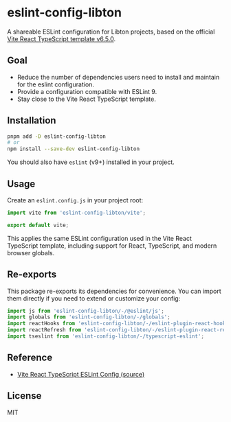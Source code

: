 # eslint-config-libton

A shareable ESLint configuration for Libton projects, based on the official [Vite React TypeScript template v6.5.0][vite-eslint-config].

## Goal

- Reduce the number of dependencies users need to install and maintain for the eslint configuration.
- Provide a configuration compatible with ESLint 9.
- Stay close to the Vite React TypeScript template.

## Installation

```sh
pnpm add -D eslint-config-libton
# or
npm install --save-dev eslint-config-libton
```

You should also have `eslint` (v9+) installed in your project.

## Usage

Create an `eslint.config.js` in your project root:

```js
import vite from 'eslint-config-libton/vite';

export default vite;
```

This applies the same ESLint configuration used in the Vite React TypeScript template, including support for React, TypeScript, and modern browser globals.

## Re-exports

This package re-exports its dependencies for convenience. You can import them directly if you need to extend or customize your config:

```js
import js from 'eslint-config-libton/-/@eslint/js';
import globals from 'eslint-config-libton/-/globals';
import reactHooks from 'eslint-config-libton/-/eslint-plugin-react-hooks';
import reactRefresh from 'eslint-config-libton/-/eslint-plugin-react-refresh';
import tseslint from 'eslint-config-libton/-/typescript-eslint';
```

## Reference

- [Vite React TypeScript ESLint Config (source)][vite-eslint-config]

## License

MIT

[vite-eslint-config]: https://github.com/vitejs/vite/blob/create-vite%406.5.0/packages/create-vite/template-react-ts/eslint.config.js
